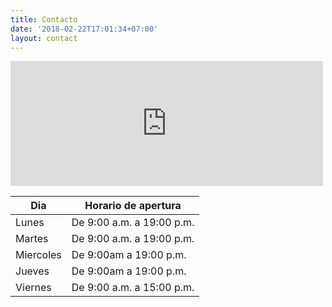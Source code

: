 ```yaml
---
title: Contacto
date: '2018-02-22T17:01:34+07:00'
layout: contact
---
```


<iframe
    src="https://www.google.com/maps/embed?pb=!1m18!1m12!1m3!1d3036.7576396967256!2d-3.6446654268684577!3d40.43636521090075!2m3!1f0!2f0!3f0!3m2!1i1024!2i768!4f13.1!3m3!1m2!1s0xd422f3f7441149d%3A0x83faa2e7627f236e!2sCalle%20de%20Elfo%2C%20116%2C%2028027%20Madrid!5e0!3m2!1ses!2ses!4v1616515900760!5m2!1ses!2ses"
    width="500"
    height="200"
    style="border:0;"
    allowfullscreen=""
    loading="lazy">
    </iframe>


| Dia       | Horario de apertura   |
| --------- | --------------- |
| Lunes     | De 9:00 a.m. a 19:00 p.m. |
| Martes    | De 9:00 a.m. a 19:00 p.m. |
| Miercoles | De 9:00am a 19:00 p.m. |
| Jueves    | De 9:00am a 19:00 p.m. |
| Viernes   | De 9:00 a.m. a 15:00 p.m.  |
